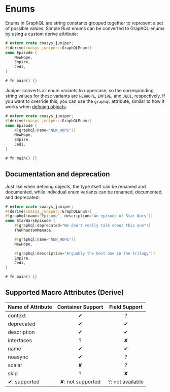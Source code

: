 # Enums

Enums in GraphQL are string constants grouped together to represent a set of
possible values. Simple Rust enums can be converted to GraphQL enums by using a
custom derive attribute:

```rust
# extern crate coasys_juniper;
#[derive(coasys_juniper::GraphQLEnum)]
enum Episode {
    NewHope,
    Empire,
    Jedi,
}

# fn main() {}
```

Juniper converts all enum variants to uppercase, so the corresponding string
values for these variants are `NEWHOPE`, `EMPIRE`, and `JEDI`, respectively. If
you want to override this, you can use the `graphql` attribute, similar to how
it works when [defining objects](objects/defining_objects.md):

```rust
# extern crate coasys_juniper;
#[derive(coasys_juniper::GraphQLEnum)]
enum Episode {
    #[graphql(name="NEW_HOPE")]
    NewHope,
    Empire,
    Jedi,
}

# fn main() {}
```

## Documentation and deprecation

Just like when defining objects, the type itself can be renamed and documented,
while individual enum variants can be renamed, documented, and deprecated:

```rust
# extern crate coasys_juniper;
#[derive(coasys_juniper::GraphQLEnum)]
#[graphql(name="Episode", description="An episode of Star Wars")]
enum StarWarsEpisode {
    #[graphql(deprecated="We don't really talk about this one")]
    ThePhantomMenace,

    #[graphql(name="NEW_HOPE")]
    NewHope,

    #[graphql(description="Arguably the best one in the trilogy")]
    Empire,
    Jedi,
}

# fn main() {}
```

## Supported Macro Attributes (Derive)

| Name of Attribute | Container Support | Field Support    |
|-------------------|:-----------------:|:----------------:|
| context           | ✔                 | ?                |
| deprecated        | ✔                 | ✔                |
| description       | ✔                 | ✔                |
| interfaces        | ?                 | ✘                |
| name              | ✔                 | ✔                |
| noasync           | ✔                 | ?                |
| scalar            | ✘                 | ?                |
| skip              | ?                 | ✘                |
| ✔: supported      | ✘: not supported  | ?: not available |
